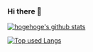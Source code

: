 ### Hi there 👋

<!-- リポジトリステータス -->
[![hogehoge's github stats](https://github-readme-stats.vercel.app/api?username=rabbit0624&hide=contribs&count_private=true&show_icons=true&theme=tokyonight)](https://github.com/rabbit0624/)

<!-- ソースコード統計 -->
[![Top used Langs](https://github-readme-stats.vercel.app/api/top-langs/?username=rabbit0624&layout=compact&theme=tokyonight)](https://github.com/rabbit0624/)
<!--
**rabbit0624/rabbit0624** is a ✨ _special_ ✨ repository because its `README.md` (this file) appears on your GitHub profile.

Here are some ideas to get you started:

- 🔭 I’m currently working on ...
- 🌱 I’m currently learning ...
- 👯 I’m looking to collaborate on ...
- 🤔 I’m looking for help with ...
- 💬 Ask me about ...
- 📫 How to reach me: ...
- 😄 Pronouns: ...
- ⚡ Fun fact: ...
-->
